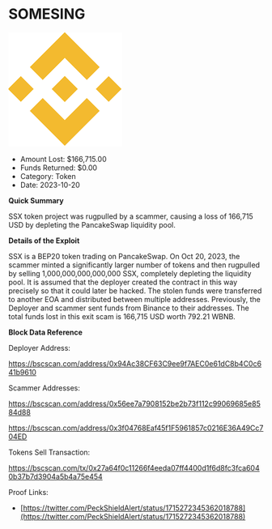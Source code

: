 # SOMESING
![SOMESING](/rektimages/SOMESING-Token-Rugpull.png)
- Amount Lost: $166,715.00
- Funds Returned: $0.00
- Category: Token
- Date: 2023-10-20

**Quick Summary**

SSX token project was rugpulled by a scammer, causing a loss of 166,715 USD by depleting the PancakeSwap liquidity pool.

  


 **Details of the Exploit**

SSX is a BEP20 token trading on PancakeSwap. On Oct 20, 2023, the scammer minted a significantly larger number of tokens and then rugpulled by selling 1,000,000,000,000,000 SSX, completely depleting the liquidity pool. It is assumed that the deployer created the contract in this way precisely so that it could later be hacked. The stolen funds were transferred to another EOA and distributed between multiple addresses. Previously, the Deployer and scammer sent funds from Binance to their addresses. The total funds lost in this exit scam is 166,715 USD worth 792.21 WBNB.

  


 **Block Data Reference**

Deployer Address:

https://bscscan.com/address/0x94Ac38CF63C9ee9f7AEC0e61dC8b4C0c641b9610

  


Scammer Addresses:

https://bscscan.com/address/0x56ee7a7908152be2b73f112c99069685e8584d88

https://bscscan.com/address/0x3f04768Eaf45f1F5961857c0216E36A49Cc704ED

  


Tokens Sell Transaction:

https://bscscan.com/tx/0x27a64f0c11266f4eeda07ff4400d1f6d8fc3fca6040b37b7d3904a5b4a75e454


Proof Links:
- [https://twitter.com/PeckShieldAlert/status/1715272345362018788](https://twitter.com/PeckShieldAlert/status/1715272345362018788)


